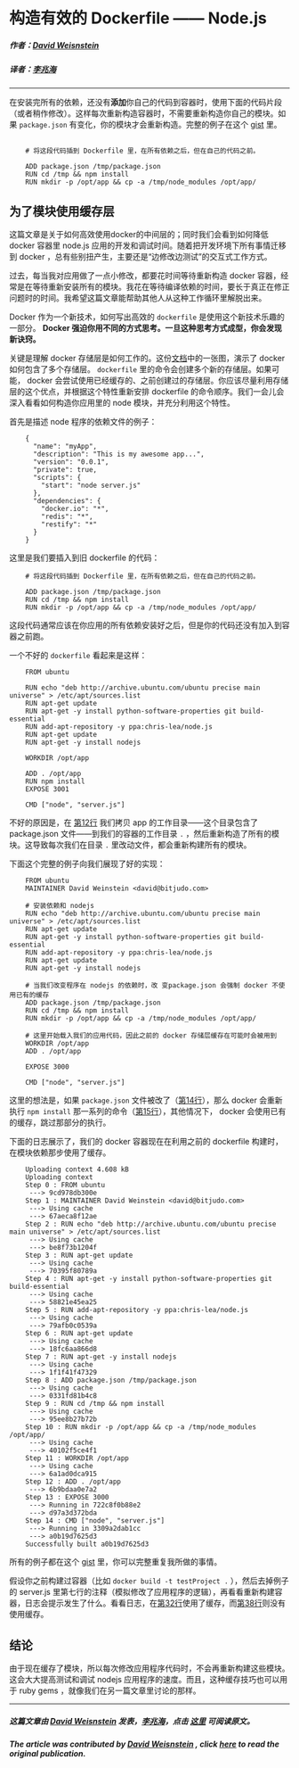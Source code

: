 # 构造有效的 Dockerfile —— Node.js


##### 作者：[David Weisnstein](https://twitter.com/insitusec)
##### 译者：[李兆海](https://twitter.com/googollee)

***

在安装完所有的依赖，还没有**添加**你自己的代码到容器时，使用下面的代码片段（或者稍作修改）。这样每次重新构造容器时，不需要重新构造你自己的模块。如果 `package.json` 有变化，你的模块才会重新构造。完整的例子在这个 [gist](https://gist.github.com/dweinstein/9550188) 里。

```

	# 将这段代码插到 Dockerfile 里，在所有依赖之后，但在自己的代码之前。

	ADD package.json /tmp/package.json
	RUN cd /tmp && npm install
	RUN mkdir -p /opt/app && cp -a /tmp/node_modules /opt/app/
```

## 为了模块使用缓存层

这篇文章是关于如何高效使用docker的中间层的；同时我们会看到如何降低 docker 容器里 node.js 应用的开发和调试时间。随着把开发环境下所有事情迁移到 docker ，总有些别扭产生，主要还是“边修改边测试”的交互式工作方式。

过去，每当我对应用做了一点小修改，都要花时间等待重新构造 docker 容器，经常是在等待重新安装所有的模块。我花在等待编译依赖的时间，要长于真正在修正问题时的时间。我希望这篇文章能帮助其他人从这种工作循环里解脱出来。

Docker 作为一个新技术，如何写出高效的 `dockerfile` 是使用这个新技术乐趣的一部分。 **Docker 强迫你用不同的方式思考。一旦这种思考方式成型，你会发现新诀窍。**

关键是理解 docker 存储层是如何工作的。这份[文档](http://docs.docker.io/en/latest/terms/layer/)中的一张图，演示了 docker 如何包含了多个存储层。 `dockerfile` 里的命令会创建多个新的存储层。如果可能， docker 会尝试使用已经缓存的、之前创建过的存储层。你应该尽量利用存储层的这个优点，并根据这个特性重新安排 dockerfile 的命令顺序。我们一会儿会深入看看如何构造你应用里的 node 模块，并充分利用这个特性。

首先是描述 node 程序的依赖文件的例子：

```
	{
	  "name": "myApp",
	  "description": "This is my awesome app...",
	  "version": "0.0.1",
	  "private": true,
	  "scripts": {
	    "start": "node server.js"
	  },
	  "dependencies": {
	    "docker.io": "*",
	    "redis": "*",
	    "restify": "*"
	  }
	}
```

这里是我们要插入到旧 dockerfile 的代码：

```
	# 将这段代码插到 Dockerfile 里，在所有依赖之后，但在自己的代码之前。

	ADD package.json /tmp/package.json
	RUN cd /tmp && npm install
	RUN mkdir -p /opt/app && cp -a /tmp/node_modules /opt/app/
```

这段代码通常应该在你应用的所有依赖安装好之后，但是你的代码还没有加入到容器之前跑。

一个不好的 `dockerfile` 看起来是这样：

```
	FROM ubuntu
	 
	RUN echo "deb http://archive.ubuntu.com/ubuntu precise main universe" > /etc/apt/sources.list
	RUN apt-get update
	RUN apt-get -y install python-software-properties git build-essential
	RUN add-apt-repository -y ppa:chris-lea/node.js
	RUN apt-get update
	RUN apt-get -y install nodejs
	 
	WORKDIR /opt/app
	 
	ADD . /opt/app
	RUN npm install
	EXPOSE 3001
	 
	CMD ["node", "server.js"]
```

不好的原因是，在 [第12行](https://gist.github.com/dweinstein/9550778#file-bad-dockerfile-L12) 我们拷贝 app 的工作目录——这个目录包含了 package.json 文件——到我们的容器的工作目录 `.` ，然后重新构造了所有的模块。这导致每次我们在目录 `.` 里改动文件，都会重新构建所有的模块。

下面这个完整的例子向我们展现了好的实现：

```
	FROM ubuntu
	MAINTAINER David Weinstein <david@bitjudo.com>
	 
	# 安装依赖和 nodejs
	RUN echo "deb http://archive.ubuntu.com/ubuntu precise main universe" > /etc/apt/sources.list
	RUN apt-get update
	RUN apt-get -y install python-software-properties git build-essential
	RUN add-apt-repository -y ppa:chris-lea/node.js
	RUN apt-get update
	RUN apt-get -y install nodejs
	 
	# 当我们改变程序在 nodejs 的依赖时，改 变package.json 会强制 docker 不使用已有的缓存
	ADD package.json /tmp/package.json
	RUN cd /tmp && npm install
	RUN mkdir -p /opt/app && cp -a /tmp/node_modules /opt/app/
	 
	# 这里开始载入我们的应用代码，因此之前的 docker 存储层缓存在可能时会被用到
	WORKDIR /opt/app
	ADD . /opt/app
	 
	EXPOSE 3000
	 
	CMD ["node", "server.js"]
```

这里的想法是，如果 `package.json` 文件被改了（[第14行](https://gist.github.com/dweinstein/9550188#file-dockerfile-L14)），那么 docker 会重新执行 `npm install` 那一系列的命令（[第15行](https://gist.github.com/dweinstein/9550188#file-dockerfile-L15)），其他情况下， docker 会使用已有的缓存，跳过那部分的执行。

下面的日志展示了，我们的 docker 容器现在在利用之前的 dockerfile 构建时，在模块依赖那步使用了缓存。

```
	Uploading context 4.608 kB
	Uploading context 
	Step 0 : FROM ubuntu
	 ---> 9cd978db300e
	Step 1 : MAINTAINER David Weinstein <david@bitjudo.com>
	 ---> Using cache
	 ---> 67aeca8f12ae
	Step 2 : RUN echo "deb http://archive.ubuntu.com/ubuntu precise main universe" > /etc/apt/sources.list
	 ---> Using cache
	 ---> be8f73b1204f
	Step 3 : RUN apt-get update
	 ---> Using cache
	 ---> 70395f80789a
	Step 4 : RUN apt-get -y install python-software-properties git build-essential
	 ---> Using cache
	 ---> 58821e45ea25
	Step 5 : RUN add-apt-repository -y ppa:chris-lea/node.js
	 ---> Using cache
	 ---> 79afb0c0539a
	Step 6 : RUN apt-get update
	 ---> Using cache
	 ---> 18fc6aa866d8
	Step 7 : RUN apt-get -y install nodejs
	 ---> Using cache
	 ---> 1f1f41f47329
	Step 8 : ADD package.json /tmp/package.json
	 ---> Using cache
	 ---> 0331fd81b4c8
	Step 9 : RUN cd /tmp && npm install
	 ---> Using cache
	 ---> 95ee8b27b72b
	Step 10 : RUN mkdir -p /opt/app && cp -a /tmp/node_modules /opt/app/
	 ---> Using cache
	 ---> 40102f5ce4f1
	Step 11 : WORKDIR /opt/app
	 ---> Using cache
	 ---> 6a1ad0dca915
	Step 12 : ADD . /opt/app
	 ---> 6b9bdaa0e7a2
	Step 13 : EXPOSE 3000
	 ---> Running in 722c8f0b88e2
	 ---> d97a3d372bda
	Step 14 : CMD ["node", "server.js"]
	 ---> Running in 3309a2dab1cc
	 ---> a0b19d7625d3
	Successfully built a0b19d7625d3
```

所有的例子都在这个 [gist](https://gist.github.com/dweinstein/9550188) 里，你可以完整重复我所做的事情。

假设你之前构建过容器（比如 `docker build -t testProject .` ），然后去掉例子的 server.js 里第七行的注释（模拟修改了应用程序的逻辑），再看看重新构建容器，日志会提示发生了什么。看看日志，在[第32行](https://gist.github.com/dweinstein/9550105#file-gistfile1-txt-L32)使用了缓存，而[第38行](https://gist.github.com/dweinstein/9550105#file-gistfile1-txt-L38)则没有使用缓存。

## 结论

由于现在缓存了模块，所以每次修改应用程序代码时，不会再重新构建这些模块。这会大大提高测试和调试 nodejs 应用程序的速度。而且，这种缓存技巧也可以用于 ruby gems ，就像我们在另一篇文章里讨论的那样。

***

##### 这篇文章由 [David Weisnstein](https://twitter.com/insitusec) 发表，[李兆海](https://twitter.com/googollee)，点击 [这里](http://bitjudo.com/blog/2014/03/13/building-efficient-dockerfiles-node-dot-js) 可阅读原文。

##### The article was contributed by [David Weisnstein](https://twitter.com/insitusec) , click [here](http://bitjudo.com/blog/2014/03/13/building-efficient-dockerfiles-node-dot-js) to read the original publication.
